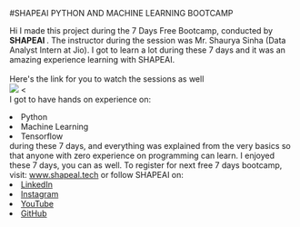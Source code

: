 #SHAPEAI PYTHON AND MACHINE LEARNING BOOTCAMP

Hi I made this project during the 7 Days Free Bootcamp, conducted by <b> SHAPEAI
</b>. 
The instructor during the session was Mr. Shaurya Sinha (Data Analyst Intern at Jio). I got to
learn a lot during these 7 days and it was an amazing experience learning with SHAPEAI.
<br><br>Here's the link for you to watch the sessions as well<br>
<a href="https://www.youtube.com/playlist?list=PL7zl8TDRnbulNEA-59W7wWgCWEBLE0D6h"> <img src="https://github.com/ShapeAI/PYTHON-AND-DATA-ANALYTICS/blob/main/YOUTUBE%20THUMBNAIL-5.png"></a>
<<br>I got to have hands on experience on:
<li>Python
<li>Machine Learning
<li>Tensorflow
<br>during these 7 days, and everything was explained from the very basics so that
anyone with zero experience on programming can learn. 
I enjoyed these 7 days, you can as well. To register for next free 7 days bootcamp, visit:
<a href="https://www.shapeal.tech"> www.shapeal.tech</a>
or follow SHAPEAI on:
<li><a href="https://in.linkedin.com/company/shapeai">LinkedIn</a>
<li><a href="https://www.instagram.com/shape.ai/?hl=en">Instagram</a>
<li><a href="https://www.youtube.com/channel/UCTUVDLTW9neuDXWcbmISPdA">YouTube</a>
<li><a href="https://github.com/shapeai">GitHub</a>
